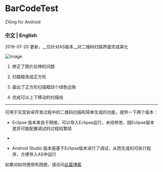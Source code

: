 # BarCodeTest
ZXing for Android

### [中文](BarCodeTest/README.md) | English
2016-07-20 更新，__仅针对AS版本__对二维码扫描界面完成美化


![image](http://o9oomuync.bkt.clouddn.com/githubqrcode.jpg)


1. 修正了图片拉伸的问题

2. 扫描框改成正方形

3. 画出了正方形扫描框四个绿色边角

4. 完成可以上下移动的扫描线

***********************************************************************

可用于实现安卓开发过程中的二维码扫描和简单生成的功能，提供一下两个版本：

* Eclipse 版本来自于网络，可以导入Eclipse运行，未经修改，因Eclipse版本差异可能配置调试的过程较繁琐
*

* Android Studio 版本是基于Eclipse版本进行了调试，从而生成的可执行程序，方便导入AS中运行

如果对如何使用有困惑，请访问[此篇博客](http://chenjiayang.me/blog/2016/07/01/Android-QRCode-Scan/)

